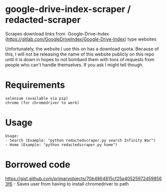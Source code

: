 # google-drive-index-scraper / redacted-scraper

Scrapes download links from  Google-Drive-Index (https://gitlab.com/GoogleDriveIndex/Google-Drive-Index) type websites

Unfortunately, the website I use this on has a download quota. Because of this, I will not be releasing the name of this website publicly on this repo until it is down in hopes to not bombard them with tons of requests from people who can't handle themselves. If you ask I might tell though.

# Requirements
```
selenium (available via pip)
chrome (for chromedriver to work)
```

# Usage

```
Usage:
- Search (Example: "python redactedscraper.py search Infinity War")
- Home (Example: "python redactedscraper.py home")
```

# Borrowed code
https://gist.github.com/primaryobjects/70b4864815cf25a40525972d598563f6 - Saves user from having to install chromedriver to path
